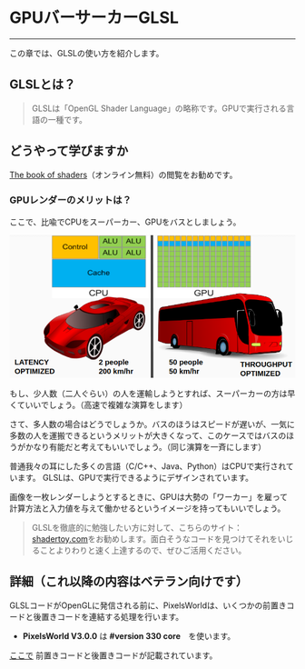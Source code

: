 # GPUバーサーカーGLSL
---

この章では、GLSLの使い方を紹介します。

## GLSLとは？
 
> GLSLは「OpenGL Shader Language」の略称です。GPUで実行される言語の一種です。

## どうやって学びますか

[The book of shaders](https://thebookofshaders.com/?lan=jp)（オンライン無料）の閲覧をお勧めです。

### GPUレンダーのメリットは？

ここで、比喩でCPUをスーパーカー、GPUをバスとしましょう。

![Metaphor](bus_vs_car.png)

もし、少人数（二人ぐらい）の人を運輸しようとすれば、スーパーカーの方は早くていいでしょう。（高速で複雑な演算をします）

さて、多人数の場合はどうでしょうか。バスのほうはスピードが遅いが、一気に多数の人を運搬できるというメリットが大きくなって、このケースではバスのほうがかなり有能だと考えてもいいでしょう。（同じ演算を一斉にします）

普通我々の耳にした多くの言語（C/C++、Java、Python）はCPUで実行されています。
GLSLは、GPUで実行できるようにデザインされています。

画像を一枚レンダーしようとするときに、GPUは大勢の「ワーカー」を雇って計算方法と入力値を与えて働かせるというイメージを持ってもいいでしょう。

> GLSLを徹底的に勉強したい方に対して、こちらのサイト：[shadertoy.com](https://www.shadertoy.com/)をお勧めします。面白そうなコードを見つけてそれをいじることよりわりと速く上達するので、ぜひご活用ください。

## 詳細（これ以降の内容はベテラン向けです）


GLSLコードがOpenGLに発信される前に、PixelsWorldは、いくつかの前置きコードと後置きコードを連結する処理を行います。


- **PixelsWorld V3.0.0** は **#version 330 core**　を使います。

[ここで](predefined.md) 前置きコードと後置きコードが記載されています。
